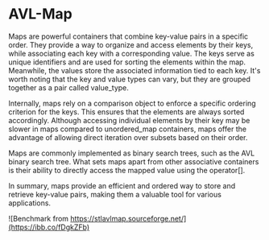 # AVL-Map
Maps are powerful containers that combine key-value pairs in a specific order. They provide a way to organize and access elements by their keys, while associating each key with a corresponding value. The keys serve as unique identifiers and are used for sorting the elements within the map. Meanwhile, the values store the associated information tied to each key. It's worth noting that the key and value types can vary, but they are grouped together as a pair called value_type.

Internally, maps rely on a comparison object to enforce a specific ordering criterion for the keys. This ensures that the elements are always sorted accordingly. Although accessing individual elements by their key may be slower in maps compared to unordered_map containers, maps offer the advantage of allowing direct iteration over subsets based on their order.

Maps are commonly implemented as binary search trees, such as the AVL binary search tree. What sets maps apart from other associative containers is their ability to directly access the mapped value using the operator[].

In summary, maps provide an efficient and ordered way to store and retrieve key-value pairs, making them a valuable tool for various applications.


![Benchmark from https://stlavlmap.sourceforge.net/](https://ibb.co/fDgkZFb)
